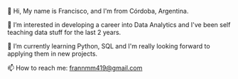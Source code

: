 👋 Hi, My name is Francisco, and I'm from Córdoba, Argentina.

👀 I’m interested in developing a career into Data Analytics and I've been self teaching data stuff for the last 2 years.

🌱 I’m currently learning Python, SQL and I'm really looking forward to applying them in new projects.

📫 How to reach me: frannmm419@gmail.com





